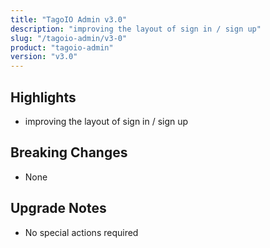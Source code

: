 ```yaml
---
title: "TagoIO Admin v3.0"
description: "improving the layout of sign in / sign up"
slug: "/tagoio-admin/v3-0"
product: "tagoio-admin"
version: "v3.0"
---
```


## Highlights

- improving the layout of sign in / sign up

## Breaking Changes

- None

## Upgrade Notes

- No special actions required
